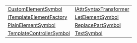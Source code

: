 |                                                                                                    |                                                                                                      |
| -------------------------------------------------------------------------------------------------- | ---------------------------------------------------------------------------------------------------- |
| [CustomElementSymbol](/jit-html/interface/semantic-model/customelementsymbol.md)                   | [IAttrSyntaxTransformer](/jit-html/interface/attribute-syntax-transformer/iattrsyntaxtransformer.md) |
| [ITemplateElementFactory](/jit-html/interface/template-element-factory/itemplateelementfactory.md) | [LetElementSymbol](/jit-html/interface/semantic-model/letelementsymbol.md)                           |
| [PlainElementSymbol](/jit-html/interface/semantic-model/plainelementsymbol.md)                     | [ReplacePartSymbol](/jit-html/interface/semantic-model/replacepartsymbol.md)                         |
| [TemplateControllerSymbol](/jit-html/interface/semantic-model/templatecontrollersymbol.md)         | [TextSymbol](/jit-html/interface/semantic-model/textsymbol.md)                                       |